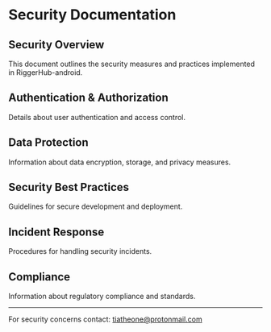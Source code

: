 # Security Documentation

## Security Overview
This document outlines the security measures and practices implemented in RiggerHub-android.

## Authentication & Authorization
Details about user authentication and access control.

## Data Protection
Information about data encryption, storage, and privacy measures.

## Security Best Practices
Guidelines for secure development and deployment.

## Incident Response
Procedures for handling security incidents.

## Compliance
Information about regulatory compliance and standards.

---
For security concerns contact: tiatheone@protonmail.com

